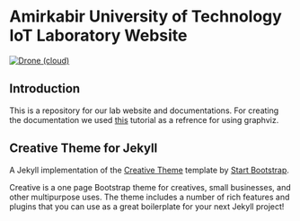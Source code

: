 # Amirkabir University of Technology IoT Laboratory Website

[![Drone (cloud)](https://img.shields.io/drone/build/AoLab/AoLab.github.io.svg?style=flat-square&logo=drone)](https://cloud.drone.io/AoLab/AoLab.github.io)

## Introduction

This is a repository for our lab website and documentations.
For creating the documentation we used [this](https://www.ibm.com/developerworks/aix/library/au-aix-graphviz/) tutorial as a refrence for using graphviz.

## Creative Theme for Jekyll

A Jekyll implementation of the [Creative Theme](http://startbootstrap.com/template-overviews/creative/) template by [Start Bootstrap](http://startbootstrap.com).

Creative is a one page Bootstrap theme for creatives, small businesses, and other multipurpose uses.
The theme includes a number of rich features and plugins that you can use as a great boilerplate for your next Jekyll project!
